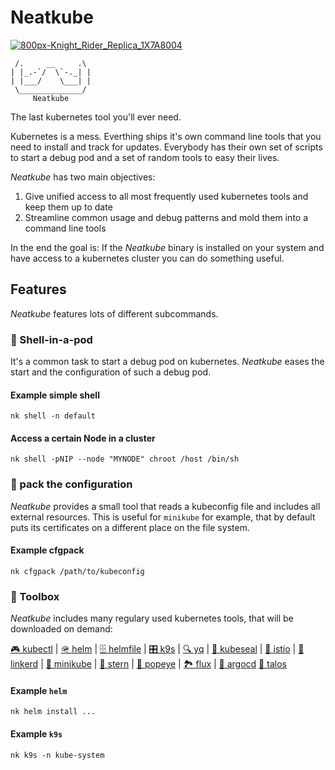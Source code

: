 Neatkube
========

[![800px-Knight_Rider_Replica_1X7A8004](https://upload.wikimedia.org/wikipedia/commons/thumb/3/33/Knight_Rider_Replica_1X7A8004.jpg/800px-Knight_Rider_Replica_1X7A8004.jpg)](https://de.m.wikipedia.org/wiki/Datei:Knight_Rider_Replica_1X7A8004.jpg)
```
 /.     __     .\
| |_.-`/  \`-._| |
| |___/    \___| |
 \______________/
     Neatkube
```

The last kubernetes tool you'll ever need.

Kubernetes is a mess. Everthing ships it's own command line tools that you need
to install and track for updates. Everybody has their own set of scripts to
start a debug pod and a set of random tools to easy their lives.

*Neatkube* has two main objectives:

1. Give unified access to all most frequently used kubernetes tools and keep
   them up to date
2. Streamline common usage and debug patterns and mold them into a command
   line tools

In the end the goal is: If the *Neatkube* binary is installed on your system and
have access to a kubernetes cluster you can do something useful.

## Features

*Neatkube* features lots of different subcommands.

### 🐚 Shell-in-a-pod

It's a common task to start a debug pod on kubernetes. *Neatkube* eases the
start and the configuration of such a debug pod.

#### Example simple shell

```
nk shell -n default
```

#### Access a certain Node in a cluster

```
nk shell -pNIP --node "MYNODE" chroot /host /bin/sh
```

### 🧳 pack the configuration

*Neatkube* provides a small tool that reads a kubeconfig file and includes all
external resources. This is useful for `minikube` for example, that by default
puts its certificates on a different place on the file system.

#### Example cfgpack

```
nk cfgpack /path/to/kubeconfig
```

### 🧰 Toolbox

*Neatkube* includes many regulary used kubernetes tools, that will be downloaded
on demand:

[🎮 kubectl](https://kubernetes.io/docs/reference/kubectl/kubectl/) |
[🪖 helm](https://helm.sh) |
[🗄️ helmfile](https://github.com/roboll/helmfile) |
[🎛️ k9s](https://k9scli.io/) |
[🔍 yq](https://github.com/mikefarah/yq) |
[🦭 kubeseal](https://sealed-secrets.netlify.app/) |
[📜 istio](https://istio.io/) |
[🔗 linkerd](https://linkerd.io/) |
[🧒 minikube](https://minikube.sigs.k8s.io/) |
[🌠 stern](https://github.com/stern/stern) |
[💪 popeye](https://github.com/derailed/popeye) |
[🏞️ flux](https://fluxcd.io/) |
[💈 argocd](https://argo-cd.readthedocs.io/)
[🗿 talos](https://talos.dev/)


#### Example `helm`

```
nk helm install ...
```

#### Example `k9s`

```
nk k9s -n kube-system
```

